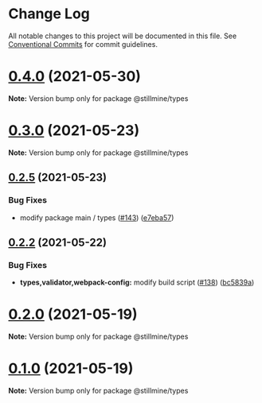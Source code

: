 # Change Log

All notable changes to this project will be documented in this file.
See [Conventional Commits](https://conventionalcommits.org) for commit guidelines.

# [0.4.0](https://github.com/stillmine/packages/compare/v0.3.1...v0.4.0) (2021-05-30)

**Note:** Version bump only for package @stillmine/types





# [0.3.0](https://github.com/stillmine/packages/compare/v0.2.6...v0.3.0) (2021-05-23)

**Note:** Version bump only for package @stillmine/types





## [0.2.5](https://github.com/stillmine/packages/compare/v0.2.4...v0.2.5) (2021-05-23)


### Bug Fixes

* modify package main / types ([#143](https://github.com/stillmine/packages/issues/143)) ([e7eba57](https://github.com/stillmine/packages/commit/e7eba5714d812425611a15b8f364d57c203ce5d8))





## [0.2.2](https://github.com/stillmine/packages/compare/v0.2.1...v0.2.2) (2021-05-22)


### Bug Fixes

* **types,validator,webpack-config:** modify build script ([#138](https://github.com/stillmine/packages/issues/138)) ([bc5839a](https://github.com/stillmine/packages/commit/bc5839a6bb67ff427244358e8ac10a8ec105ce64))





# [0.2.0](https://github.com/stillmine/packages/compare/v0.1.0...v0.2.0) (2021-05-19)

**Note:** Version bump only for package @stillmine/types





# [0.1.0](https://github.com/stillmine/packages/compare/v0.0.2...v0.1.0) (2021-05-19)

**Note:** Version bump only for package @stillmine/types
